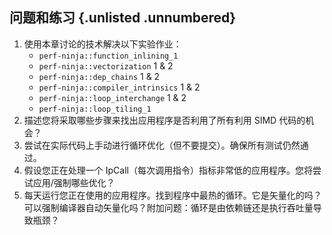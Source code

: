 ## 问题和练习 {.unlisted .unnumbered}

1. 使用本章讨论的技术解决以下实验作业：
    - `perf-ninja::function_inlining_1` 
    - `perf-ninja::vectorization` 1 & 2
    - `perf-ninja::dep_chains` 1 & 2
    - `perf-ninja::compiler_intrinsics` 1 & 2
    - `perf-ninja::loop_interchange` 1 & 2
    - `perf-ninja::loop_tiling_1`
2. 描述您将采取哪些步骤来找出应用程序是否利用了所有利用 SIMD 代码的机会？
3. 尝试在实际代码上手动进行循环优化（但不要提交）。确保所有测试仍然通过。
4. 假设您正在处理一个 IpCall（每次调用指令）指标非常低的应用程序。您将尝试应用/强制哪些优化？
5. 每天运行您正在使用的应用程序。找到程序中最热的循环。它是矢量化的吗？可以强制编译器自动矢量化吗？附加问题：循环是由依赖链还是执行吞吐量导致瓶颈？
